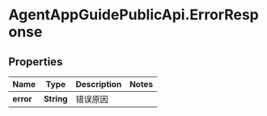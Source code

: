 # AgentAppGuidePublicApi.ErrorResponse

## Properties

Name | Type | Description | Notes
------------ | ------------- | ------------- | -------------
**error** | **String** | 错误原因 | 


